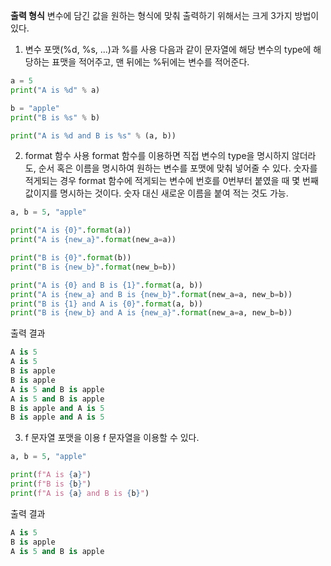 **출력 형식**
변수에 담긴 값을 원하는 형식에 맞춰 출력하기 위해서는 크게 3가지 방법이 있다.

1. 변수 포맷(%d, %s, ...)과 %를 사용
다음과 같이 문자열에 해당 변수의 type에 해당하는 표맷을 적어주고, 맨 뒤에는 %뒤에는 변수를 적어준다.

```python
a = 5
print("A is %d" % a)

b = "apple"
print("B is %s" % b)

print("A is %d and B is %s" % (a, b))
```

2. format 함수 사용
format 함수를 이용하면 직접 변수의 type을 명시하지 않더라도, 순서 혹은 이름을 명시하여 원하는 변수를 포맷에 맞춰 넣어줄 수 있다. 숫자를 적게되는 경우 format 함수에 적게되는 변수에 번호를 0번부터 붙였을 때 몇 번째 값이지를 명시하는 것이다. 숫자 대신 새로운 이름을 붙여 적는 것도 가능.
```python
a, b = 5, "apple"

print("A is {0}".format(a))
print("A is {new_a}".format(new_a=a))

print("B is {0}".format(b))
print("B is {new_b}".format(new_b=b))

print("A is {0} and B is {1}".format(a, b))
print("A is {new_a} and B is {new_b}".format(new_a=a, new_b=b))
print("B is {1} and A is {0}".format(a, b))
print("B is {new_b} and A is {new_a}".format(new_a=a, new_b=b))
```
출력 결과
```python
A is 5
A is 5
B is apple
B is apple
A is 5 and B is apple
A is 5 and B is apple
B is apple and A is 5
B is apple and A is 5
```
3. f 문자열 포맷을 이용
f 문자열을 이용할 수 있다.

```python
a, b = 5, "apple"

print(f"A is {a}")
print(f"B is {b}")
print(f"A is {a} and B is {b}")
```
출력 결과
```python
A is 5
B is apple
A is 5 and B is apple
```

